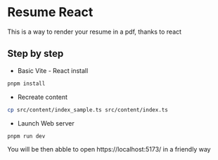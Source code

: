 # Resume React

This is a way to render your resume in a pdf, thanks to react

## Step by step

- Basic Vite - React install

```bash
pnpm install
```

- Recreate content

```bash
cp src/content/index_sample.ts src/content/index.ts
```

- Launch Web server

```bash
pnpm run dev
```

You will be then abble to open https://localhost:5173/ in a friendly way
